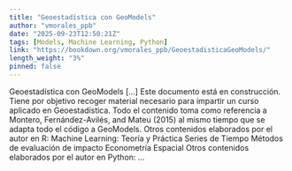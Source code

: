 ```yaml
---
title: "Geoestadística con GeoModels"
author: "vmorales_ppb"
date: "2025-09-23T12:50:21Z"
tags: [Models, Machine Learning, Python]
link: "https://bookdown.org/vmorales_ppb/GeoestadisticaGeoModels/"
length_weight: "3%"
pinned: false
---
```


Geoestadística con GeoModels [...] Este documento está en construcción. Tiene por objetivo recoger material necesario para impartir un curso aplicado en Geoestadística. Todo el contenido toma como referencia a Montero, Fernández-Avilés, and Mateu (2015) al mismo tiempo que se adapta todo el código a GeoModels. Otros contenidos elaborados por el autor en R: Machine Learning: Teoría y Práctica Series de Tiempo Métodos de evaluación de impacto Econometría Espacial Otros contenidos elaborados por el autor en Python: ...
